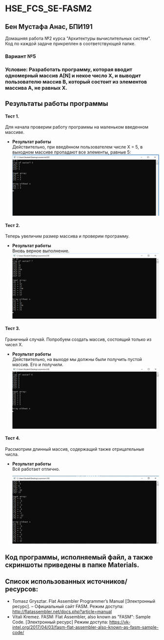 # HSE_FCS_SE-FASM2
## Бен Мустафа Анас, БПИ191
Домашняя работа №2 курса "Архитектуры вычислительных систем".
Код по каждой задаче прикреплен в соответствующей папке.

### Вариант №5
### Условие: Разработать программу, которая вводит одномерный массив A[N] и некое число Х, и выводит пользователю массив B, который состоит из элементов массива А, не равных Х.


## Результаты работы программы
#### Тест 1.
Для начала проверим работу программы на маленьком введенном массиве. 
- **Результат работы**</br>
  Действительно, при введённом пользователем числе Х = 5, в выходном массиве пропадают все элементы, равные 5:
  ![](Materials/TestsScreenshots/Test4.png)</br>
  
#### Тест 2.
Теперь увеличим размер массива и проверим программу.
- **Результат работы**</br>
  Вновь верное выполнение.
  ![](Materials/TestsScreenshots/Test3.png)</br>
  
#### Тест 3.
Граничный случай. Попробуем создать массив, состоящий только из чисел X. 
- **Результат работы**</br>
  Действительно, на выходе мы должны были получить пустой массив. Его и получили.
  ![](Materials/TestsScreenshots/test2.png)</br>
  
#### Тест 4.
Рассмотрим длинный массив, содержащий также отрицательные числа.
- **Результат работы**</br>
  Всё работает отлично.
  
  ![](Materials/TestsScreenshots/Test1.jpeg)</br>
 
## Код программы, исполняемый файл, а также скриншоты приведены в папке Materials.

## Список использованных источников/ресурсов:
  - Tomasz Grysztar. Flat Assembler Programmer’s Manual [Электронный ресурс]. – Официальный сайт FASM. Режим доступа: http://flatassembler.net/docs.php?article=manual
  - Vitali Kremez. FASM: Flat Assembler, also known as "FASM": Sample Code. [Электронный ресурс] Режим доступа: https://vk-intel.org/2017/04/03/fasm-flat-assembler-also-known-as-fasm-sample-code/
